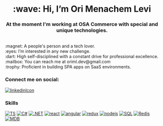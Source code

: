 <h1 align="center">:wave: Hi, I’m Ori Menachem Levi</h1>
<h3 fontsize="23" align="center">At the moment I'm working at OSA Commerce with special and unique technologies.</h3>
<br>
:magnet: A people's person and a tech lover.
<br>
:eyes: I’m interested in any new challenge.
<br>
:dart: High self-disciplined with a constant drive for professional excellence.
<br>
:mailbox: You can reach me at oriml.dev@gmail.com
<br>
:trophy: Proficient in building SPA apps on SaaS environments.

### Connect me on social:
 [![linkedinIcon](https://user-images.githubusercontent.com/109578899/198277403-18cd3cde-7b46-41cd-a070-bab472e66a4d.png)](https://www.linkedin.com/in/ori-m-levi/ "Linkedin link")
### Skills

[![TS](https://img.icons8.com/color/96/typescript.png)](https://www.typescriptlang.org/ "typescript link")
[![C#](https://img.icons8.com/color/96/c-sharp-logo.png)](https://learn.microsoft.com/en-us/dotnet/csharp/ "C# link")
[![.NET](https://img.icons8.com/color/96/net-framework.png)](https://dotnet.microsoft.com/ "dotnet link")
[![react](https://img.icons8.com/color/96/react-native.png)](https://reactjs.org/ "react link")
[![angular](https://img.icons8.com/color/96/angularjs.png)](https://angular.io/ "angular link")
[![redux](https://img.icons8.com/color/96/redux.png)](https://redux.js.org/ "redux link")
[![nodejs](https://img.icons8.com/color/96/nodejs.png)](https://nodejs.org/en/ "node link")
[![SQL](https://img.icons8.com/color/96/sql.png)](https://en.wikipedia.org/wiki/SQL "SQL link")
[![Redis](https://img.icons8.com/color/96/redis.png)](https://redis.io/ "Redis link")
[![MDB](https://img.icons8.com/color/96/mongodb.png)](https://www.mongodb.com/ "mongo link")












